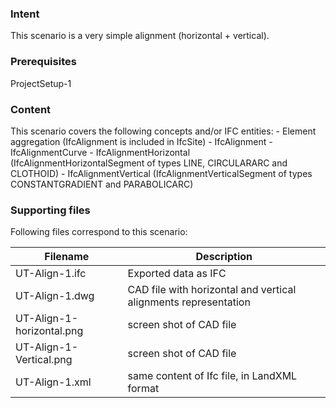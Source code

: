 
### Intent

This scenario is a very simple alignment (horizontal + vertical).

### Prerequisites

ProjectSetup-1 

### Content

This scenario covers the following concepts and/or IFC entities:
    - Element aggregation (IfcAlignment is included in IfcSite)
    - IfcAlignment
    - IfcAlignmentCurve
    - IfcAlignmentHorizontal (IfcAlignmentHorizontalSegment of types LINE, CIRCULARARC and CLOTHOID)
    - IfcAlignmentVertical (IfcAlignmentVerticalSegment of types CONSTANTGRADIENT and PARABOLICARC)

### Supporting files

Following files correspond to this scenario:

| Filename                     | Description                               |
|------------------------------|-------------------------------------------|
| UT-Align-1.ifc             | Exported data as IFC             |
| UT-Align-1.dwg             | CAD file with horizontal and vertical alignments representation |
| UT-Align-1-horizontal.png  | screen shot of CAD file                 |
| UT-Align-1-Vertical.png    | screen shot of CAD file                 |
| UT-Align-1.xml             | same content of Ifc file, in LandXML format |
  
